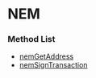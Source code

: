 # NEM

### Method List

* [nemGetAddress](nemgetaddress.md)
* [nemSignTransaction](nemsigntransaction.md)
